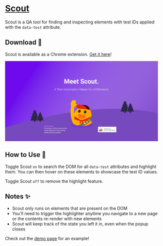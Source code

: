 # [Scout](https://scout.codes)
Scout is a QA tool for finding and inspecting elements with test IDs applied with the `data-test` attribute. 

## Download 🚀
Scout is available as a Chrome extension. [Get it here](#)!

![Scout Hero](img/scout-hero.png)

## How to Use 🔧
Toggle Scout `on` to search the DOM for all `data-test` attributes and highlight them. You can then hover on these elements to showcase the test ID values.

Toggle Scout `off` to remove the highlight feature.

## Notes ✨
- Scout only runs on elements that are present on the DOM
- You'll need to trigger the highlighter anytime you navigate to a new page or the contents re-render with new elements
- Scout will keep track of the state you left it in, even when the popup closes

Check out the [demo page](https://scout.codes/demo) for an example!